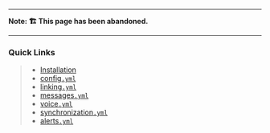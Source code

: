 ***
**Note: 🏗 This page has been abandoned.**  
***  

### Quick Links  
>* [Installation](Installation)
>* [config](config)[`.yml`](../blob/master/src/main/resources/config/en.yml)
>* [linking](linking)[`.yml`](../blob/master/src/main/resources/linking/en.yml)
>* [messages](messages)[`.yml`](../blob/master/src/main/resources/messages/en.yml)
>* [voice](voice)[`.yml`](../blob/master/src/main/resources/voice/en.yml)
>* [synchronization](synchronization)[`.yml`](../blob/master/src/main/resources/synchronization/en.yml)
>* [alerts](alerts)[`.yml`](../blob/master/src/main/resources/alerts/en.yml)